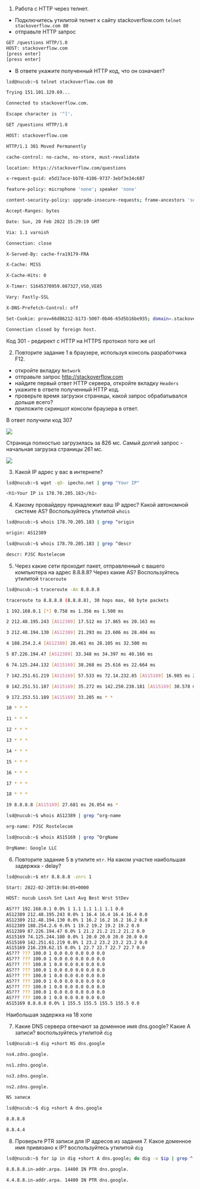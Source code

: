 1. Работа c HTTP через телнет.
- Подключитесь утилитой телнет к сайту stackoverflow.com
`telnet stackoverflow.com 80`
- отправьте HTTP запрос
```bash
GET /questions HTTP/1.0
HOST: stackoverflow.com
[press enter]
[press enter]
```
- В ответе укажите полученный HTTP код, что он означает?

```bash
lsd@nucub:~$ telnet stackoverflow.com 80

Trying 151.101.129.69...

Connected to stackoverflow.com.

Escape character is '^]'.

GET /questions HTTP/1.0

HOST: stackoverflow.com

HTTP/1.1 301 Moved Permanently

cache-control: no-cache, no-store, must-revalidate

location: https://stackoverflow.com/questions

x-request-guid: e5d17ace-bb78-4186-9737-3ebf3e34c687

feature-policy: microphone 'none'; speaker 'none'

content-security-policy: upgrade-insecure-requests; frame-ancestors 'self' https://stackexchange.com

Accept-Ranges: bytes

Date: Sun, 20 Feb 2022 15:29:19 GMT

Via: 1.1 varnish

Connection: close

X-Served-By: cache-fra19179-FRA

X-Cache: MISS

X-Cache-Hits: 0

X-Timer: S1645370959.087327,VS0,VE85

Vary: Fastly-SSL

X-DNS-Prefetch-Control: off

Set-Cookie: prov=66d86212-b173-5007-0b46-65d5b16be935; domain=.stackoverflow.com; expires=Fri, 01-Jan-2055 00:00:00 GMT; path=/; HttpOnly

Connection closed by foreign host.
```
Код 301 - редирект с HTTP на HTTPS протокол того же url

2. Повторите задание 1 в браузере, используя консоль разработчика F12.
- откройте вкладку `Network`
- отправьте запрос http://stackoverflow.com
- найдите первый ответ HTTP сервера, откройте вкладку `Headers`
- укажите в ответе полученный HTTP код.
- проверьте время загрузки страницы, какой запрос обрабатывался дольше всего?
- приложите скриншот консоли браузера в ответ.

В ответ получили код 307

<p align="left">
  <img src="./pic/chrome_network.jpg">
</p>

Страница полностью загрузилась за 826 мс. Самый долгий запрос - начальная загрузка страницы 261 мс.

<p align="left">
  <img src="./pic/chrome_network2.jpg">
</p>

3. Какой IP адрес у вас в интернете?

```bash
lsd@nucub:~$ wget -qO- ipecho.net | grep "Your IP"

<h1>Your IP is 178.70.205.183</h1>
```

4. Какому провайдеру принадлежит ваш IP адрес? Какой автономной системе AS? Воспользуйтесь утилитой `whois`

```bash
lsd@nucub:~$ whois 178.70.205.183 | grep ^origin

origin: AS12389

lsd@nucub:~$ whois 178.70.205.183 | grep ^descr

descr: PJSC Rostelecom
```

5. Через какие сети проходит пакет, отправленный с вашего компьютера на адрес 8.8.8.8? Через какие AS? Воспользуйтесь утилитой `traceroute`

```bash
lsd@nucub:~$ traceroute -An 8.8.8.8

traceroute to 8.8.8.8 (8.8.8.8), 30 hops max, 60 byte packets

1 192.168.0.1 [*] 0.758 ms 1.356 ms 1.500 ms

2 212.48.195.243 [AS12389] 17.512 ms 17.865 ms 20.163 ms

3 212.48.194.130 [AS12389] 21.293 ms 23.606 ms 28.404 ms

4 188.254.2.4 [AS12389] 28.461 ms 28.105 ms 32.500 ms

5 87.226.194.47 [AS12389] 33.348 ms 34.397 ms 40.166 ms

6 74.125.244.132 [AS15169] 38.268 ms 25.616 ms 22.664 ms

7 142.251.61.219 [AS15169] 57.533 ms 72.14.232.85 [AS15169] 16.985 ms 21.387 ms

8 142.251.51.187 [AS15169] 35.272 ms 142.250.238.181 [AS15169] 30.578 ms 142.251.51.187 [AS15169] 34.897 ms

9 172.253.51.189 [AS15169] 33.205 ms * *

10 * * *

11 * * *

12 * * *

13 * * *

14 * * *

15 * * *

16 * * *

17 * * *

18 * * *

19 8.8.8.8 [AS15169] 27.681 ms 26.054 ms *

lsd@nucub:~$ whois AS12389 | grep ^org-name

org-name: PJSC Rostelecom

lsd@nucub:~$ whois AS15169 | grep ^OrgName

OrgName: Google LLC
```

6. Повторите задание 5 в утилите `mtr`. На каком участке наибольшая задержка - delay?

```bash
lsd@nucub:~$ mtr 8.8.8.8 -znrc 1

Start: 2022-02-20T19:04:05+0000

HOST: nucub Loss% Snt Last Avg Best Wrst StDev

AS??? 192.168.0.1 0.0% 1 1.1 1.1 1.1 1.1 0.0
AS12389 212.48.195.243 0.0% 1 16.4 16.4 16.4 16.4 0.0
AS12389 212.48.194.130 0.0% 1 16.2 16.2 16.2 16.2 0.0
AS12389 188.254.2.6 0.0% 1 19.2 19.2 19.2 19.2 0.0
AS12389 87.226.194.47 0.0% 1 21.2 21.2 21.2 21.2 0.0
AS15169 74.125.244.180 0.0% 1 20.0 20.0 20.0 20.0 0.0
AS15169 142.251.61.219 0.0% 1 23.2 23.2 23.2 23.2 0.0
AS15169 216.239.62.15 0.0% 1 22.7 22.7 22.7 22.7 0.0
AS??? ??? 100.0 1 0.0 0.0 0.0 0.0 0.0
AS??? ??? 100.0 1 0.0 0.0 0.0 0.0 0.0
AS??? ??? 100.0 1 0.0 0.0 0.0 0.0 0.0
AS??? ??? 100.0 1 0.0 0.0 0.0 0.0 0.0
AS??? ??? 100.0 1 0.0 0.0 0.0 0.0 0.0
AS??? ??? 100.0 1 0.0 0.0 0.0 0.0 0.0
AS??? ??? 100.0 1 0.0 0.0 0.0 0.0 0.0
AS??? ??? 100.0 1 0.0 0.0 0.0 0.0 0.0
AS??? ??? 100.0 1 0.0 0.0 0.0 0.0 0.0
AS15169 8.8.8.8 0.0% 1 155.5 155.5 155.5 155.5 0.0
```
Наибольшая задержка на 18 хопе

7. Какие DNS сервера отвечают за доменное имя dns.google? Какие A записи? воспользуйтесь утилитой `dig`

```bash
lsd@nucub:~$ dig +short NS dns.google

ns4.zdns.google.

ns1.zdns.google.

ns3.zdns.google.

ns2.zdns.google.

NS записи

lsd@nucub:~$ dig +short A dns.google

8.8.8.8

8.8.4.4
```

8. Проверьте PTR записи для IP адресов из задания 7. Какое доменное имя привязано к IP? воспользуйтесь утилитой `dig`

```bash
lsd@nucub:~$ for ip in dig +short A dns.google; do dig -x $ip | grep ^[0-9].*in-addr; done

8.8.8.8.in-addr.arpa. 14400 IN PTR dns.google.

4.4.8.8.in-addr.arpa. 14400 IN PTR dns.google.
```
